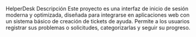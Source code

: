 HelperDesk
Descripción
Este proyecto es una interfaz de inicio de sesión moderna y optimizada, diseñada para integrarse en aplicaciones web con un sistema básico de creación de tickets de ayuda. Permite a los usuarios registrar sus problemas o solicitudes, categorizarlas y seguir su progreso.
